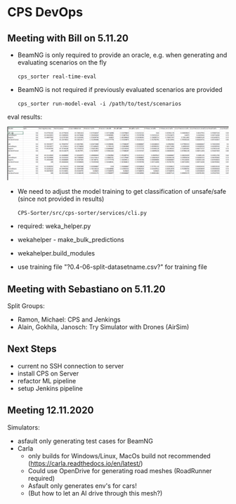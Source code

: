 # CPS DevOps

## Meeting with Bill on 5.11.20

- BeamNG is only required to provide an oracle, e.g. when generating and evaluating scenarios on the fly

    ```cps_sorter real-time-eval```

- BeamNG is not required if previously evaluated scenarios are provided

    ```cps_sorter run-model-eval -i /path/to/test/scenarios```

eval results:

![results](results.png)

- We need to adjust the model training to get classification of unsafe/safe (since not provided in results)
    
    ``` CPS-Sorter/src/cps-sorter/services/cli.py ```

- required: weka_helper.py
- wekahelper - make_bulk_predictions
- wekahelper.build_modules
- use training file "?0.4-06-split-datasetname.csv?" for training file

## Meeting with Sebastiano on 5.11.20
Split Groups:
- Ramon, Michael: CPS and Jenkings
- Alain, Gokhila, Janosch: Try Simulator with Drones (AirSim)

## Next Steps
- current no SSH connection to server
- install CPS on Server
- refactor ML pipeline
- setup Jenkins pipeline

## Meeting 12.11.2020
Simulators:
- asfault only generating test cases for BeamNG
- Carla
    - only builds for Windows/Linux, MacOs build not recommended (https://carla.readthedocs.io/en/latest/)
    - Could use OpenDrive for generating road meshes (RoadRunner required)
    - Asfault only generates env's for cars!
    - (But how to let an AI drive through this mesh?)

